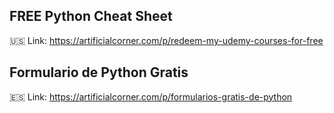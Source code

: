 ## FREE Python Cheat Sheet

🇺🇸 Link: https://artificialcorner.com/p/redeem-my-udemy-courses-for-free

## Formulario de Python Gratis

🇪🇸 Link: https://artificialcorner.com/p/formularios-gratis-de-python

